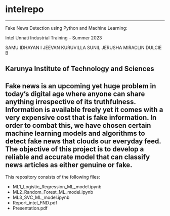 # intelrepo
-------------------------------------------------------------------------------------------------------------------------------------------
Fake News Detection using Python and Machine Learning:

Intel Unnati Industrial Training – Summer 2023

SAMU IDHAYAN I
JEEVAN KURUVILLA SUNIL
JERUSHA MIRACLIN DULCIE B

Karunya Institute of Technology and Sciences
-------------------------------------------------------------------------------------------------------------------------------------------
Fake news is an upcoming yet huge problem in today’s digital age where anyone can share anything irrespective of its truthfulness. Information is available freely yet it comes with a very expensive cost that is fake information. In order to combat this, we have chosen certain machine learning models and algorithms to detect fake news that clouds our everyday feed. The objective of this project is to develop a reliable and accurate model that can classify news articles as either genuine or fake.
-------------------------------------------------------------------------------------------------------------------------------------------
This repository consists of the following files:
- ML1_Logistic_Regression_ML_model.ipynb
- ML2_Random_Forest_ML_model.ipynb
- ML3_SVC_ML_model.ipynb
- Report_intel_FND.pdf
- Presentation.pdf
